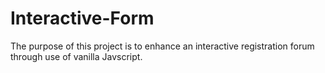 # Interactive-Form
The purpose of this project is to enhance an interactive registration forum through
 use of vanilla Javscript.
 
